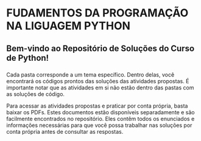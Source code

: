 # FUDAMENTOS DA PROGRAMAÇÃO NA LIGUAGEM PYTHON 
## Bem-vindo ao Repositório de Soluções do Curso de Python! <h3>
Cada pasta corresponde a um tema específico. Dentro delas, você encontrará os códigos prontos das soluções das atividades propostas. É importante notar que as atividades em si não estão dentro das pastas com as soluções de código.

Para acessar as atividades propostas e praticar por conta própria, basta baixar os PDFs. Estes documentos estão disponíveis separadamente e são facilmente encontrados no repositório. Eles contêm todos os enunciados e informações necessárias para que você possa trabalhar nas soluções por conta própria antes de consultar as respostas.
